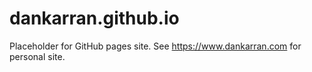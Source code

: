 dankarran.github.io
===================

Placeholder for GitHub pages site. See https://www.dankarran.com for personal site.
